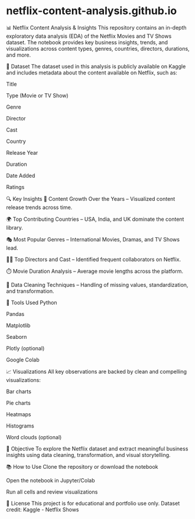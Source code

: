 # netflix-content-analysis.github.io

📊 Netflix Content Analysis & Insights
This repository contains an in-depth exploratory data analysis (EDA) of the Netflix Movies and TV Shows dataset. The notebook provides key business insights, trends, and visualizations across content types, genres, countries, directors, durations, and more.

📁 Dataset
The dataset used in this analysis is publicly available on Kaggle and includes metadata about the content available on Netflix, such as:

Title

Type (Movie or TV Show)

Genre

Director

Cast

Country

Release Year

Duration

Date Added

Ratings

🔍 Key Insights
📅 Content Growth Over the Years – Visualized content release trends across time.

🌍 Top Contributing Countries – USA, India, and UK dominate the content library.

🎭 Most Popular Genres – International Movies, Dramas, and TV Shows lead.

👩‍🎓 Top Directors and Cast – Identified frequent collaborators on Netflix.

⏱️ Movie Duration Analysis – Average movie lengths across the platform.

🧼 Data Cleaning Techniques – Handling of missing values, standardization, and transformation.

📌 Tools Used
Python

Pandas

Matplotlib

Seaborn

Plotly (optional)

Google Colab

📈 Visualizations
All key observations are backed by clean and compelling visualizations:

Bar charts

Pie charts

Heatmaps

Histograms

Word clouds (optional)

🧠 Objective
To explore the Netflix dataset and extract meaningful business insights using data cleaning, transformation, and visual storytelling.

📚 How to Use
Clone the repository or download the notebook

Open the notebook in Jupyter/Colab

Run all cells and review visualizations

📄 License
This project is for educational and portfolio use only. Dataset credit: Kaggle - Netflix Shows

